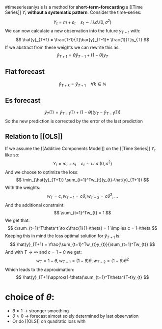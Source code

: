 #timeseriesanlysis 
Is a method for **short-term-forecasting** a [[Time Series]] $Y_{t}$ **without a systematic pattern**. 
Consider the time-series:
$$
Y_{t} = m+\varepsilon_{t}\hspace{1em} \varepsilon_{t}\sim i.i.d. (0, \sigma^2)
$$
We can now calculate a new observation into the future $y_{T+1}$ with:
$$
\hat{y}_{T+1} = \frac{T-1}{T}\bar{y}_{T-1}+ \frac{1}{T}y_{T}
$$
If we abstract from these weights we can rewrite this as:
$$
\hat{y}_{T+1} = \theta  \bar{y}_{T-1}+(1-\theta)y_{T}
$$
## Flat forecast
$$
\hat{y}_{T+k} = \hat{y}_{T+1} \hspace{1em} \forall k \in \mathbb{N}
$$
## Es forecast
$$
\hat{y}_{T}(1) = \hat{y}_{T-1}(1)+(1-\theta)(y_{T}-\hat{y}_{T-1}(1))
$$
So the new prediction is corrected by the error of the last prediction
## Relation to [[OLS]]
If we assume the [[Additive Components Model]] on the [[Time Series]] $Y_{t}$ like so:
$$
Y_{t} = m_{t}+ \varepsilon_{t}\hspace{1em} \varepsilon_{t}\sim i.i.d. (0,\sigma^2)
$$
And we choose to optimize the loss:
$$
\min_{\hat{y}_{T+1}} \sum_{i=1}^Tw_{t}(y_{t}-\hat{y}_{T+1})
$$
With the weights:
$$
w_{T} = c, w_{T-1} = c\theta, w_{T-2} = c\theta^2,\dots
$$
And the additional constraint:
$$
\sum_{t=1}^Tw_{t} = 1
$$
We get that:
$$
c\sum_{t=1}^T\theta^t \to c\frac{1}{1-\theta} = 1 \implies c = 1-\theta
$$
Keeping this in mind the loss optimal solution for $\hat{y}_{T+1}$ is:
$$
\hat{y}_{T+1} = \frac{\sum_{t=1}^Tw_{t}y_{t}}{\sum_{t=1}^Tw_{t}}
$$
And with $T\to \infty$ and $c = 1-\theta$ we get:
$$
w_{T} = 1-\theta, w_{T-1}=(1-\theta)\theta, w_{T-2}=(1-\theta)\theta^2
$$
Which leads to the approximation:
$$
\hat{y}_{T+1}\approx(1-\theta)\sum_{t=1}^T\theta^{T-t}y_{t}
$$
# choice of $\theta$:
- $\theta \approx 1$ -> stronger smoothing
- $\theta \approx 0$ -> forecast almost solely determined by last observation
- Or do [[OLS]] on quadratic loss with 
